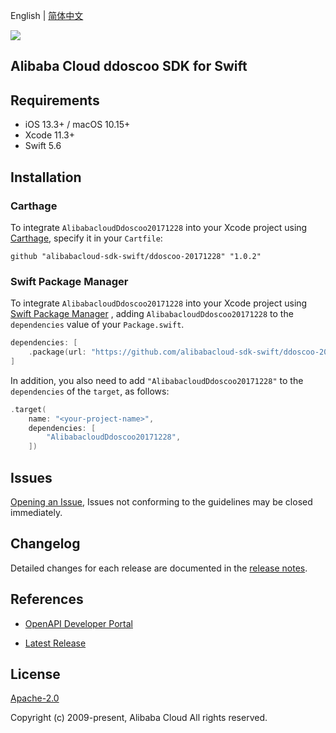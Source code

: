 English | [简体中文](README-CN.md)

![](https://aliyunsdk-pages.alicdn.com/icons/AlibabaCloud.svg)

## Alibaba Cloud ddoscoo SDK for Swift

## Requirements

- iOS 13.3+ / macOS 10.15+
- Xcode 11.3+
- Swift 5.6

## Installation

### Carthage

To integrate `AlibabacloudDdoscoo20171228` into your Xcode project using [Carthage](https://github.com/Carthage/Carthage), specify it in your `Cartfile`:

```ogdl
github "alibabacloud-sdk-swift/ddoscoo-20171228" "1.0.2"
```

### Swift Package Manager

To integrate `AlibabacloudDdoscoo20171228` into your Xcode project using [Swift Package Manager](https://swift.org/package-manager/) , adding `AlibabacloudDdoscoo20171228` to the `dependencies` value of your `Package.swift`.

```swift
dependencies: [
    .package(url: "https://github.com/alibabacloud-sdk-swift/ddoscoo-20171228.git", from: "1.0.2")
]
```

In addition, you also need to add `"AlibabacloudDdoscoo20171228"` to the `dependencies` of the `target`, as follows:

```swift
.target(
    name: "<your-project-name>",
    dependencies: [
        "AlibabacloudDdoscoo20171228",
    ])
```

## Issues

[Opening an Issue](https://github.com/alibabacloud-sdk-swift/ddoscoo-20171228/issues/new), Issues not conforming to the guidelines may be closed immediately.

## Changelog

Detailed changes for each release are documented in the [release notes](./ChangeLog.txt).

## References

* [OpenAPI Developer Portal](https://next.api.alibabacloud.com/home)
- [Latest Release](https://github.com/alibabacloud-sdk-swift/ddoscoo-20171228)

## License

[Apache-2.0](http://www.apache.org/licenses/LICENSE-2.0)

Copyright (c) 2009-present, Alibaba Cloud All rights reserved.
